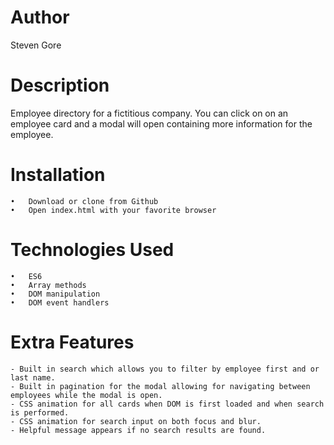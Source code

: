 # Author
Steven Gore

# Description
Employee directory for a fictitious company. You can click on on an employee card and a modal will open containing more information for the employee.

# Installation
	•	Download or clone from Github
	•	Open index.html with your favorite browser

# Technologies Used
	•	ES6
	•	Array methods
	•	DOM manipulation
	•	DOM event handlers

# Extra Features
	- Built in search which allows you to filter by employee first and or last name.
	- Built in pagination for the modal allowing for navigating between employees while the modal is open.
	- CSS animation for all cards when DOM is first loaded and when search is performed.
	- CSS animation for search input on both focus and blur.
	- Helpful message appears if no search results are found.

